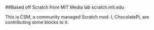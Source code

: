 ##Based off Scratch from MIT Media lab
scratch.mit.edu

This is CSM, a community managed Scratch mod. I, ChocolatePi, are contributing some blocks to it.
